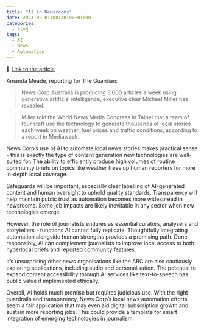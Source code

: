 ```yaml
---
title: "AI in Newsrooms"
date: 2023-08-01T08:40:00+01:00
categories:
  - blog
tags:
  - AI
  - News
  - Automation
---
```

🔗 [Link to the article ](https://www.theguardian.com/media/2023/aug/01/news-corp-ai-chat-gpt-stories)


Amanda Meade, reporting for The Guardian:

> News Corp Australia is producing 3,000 articles a week using generative artificial intelligence, executive chair Michael Miller has revealed.

> Miller told the World News Media Congress in Taipei that a team of four staff use the technology to generate thousands of local stories each week on weather, fuel prices and traffic conditions, according to a report in Mediaweek. 

News Corp’s use of AI to automate local news stories makes practical sense - this is exactly the type of content generation new technologies are well-suited for. The ability to efficiently produce high volumes of routine community briefs on topics like weather frees up human reporters for more in-depth local coverage. 

Safeguards will be important, especially clear labelling of AI-generated content and human oversight to uphold quality standards. Transparency will help maintain public trust as automation becomes more widespread in newsrooms. Some job impacts are likely inevitable in any sector when new technologies emerge. 

However, the role of journalists endures as essential curators, analysers and storytellers - functions AI cannot fully replicate. Thoughtfully integrating automation alongside human strengths provides a promising path. Done responsibly, AI can complement journalists to improve local access to both hyperlocal briefs and reported community features.

It’s unsurprising other news organisations like the ABC are also cautiously exploring applications, including audio and personalisation. The potential to expand content accessibility through AI services like text-to-speech has public value if implemented ethically. 

Overall, AI holds much promise but requires judicious use. With the right guardrails and transparency, News Corp’s local news automation efforts seem a fair application that may even aid digital subscription growth and sustain more reporting jobs. This could provide a template for smart integration of emerging technologies in journalism.